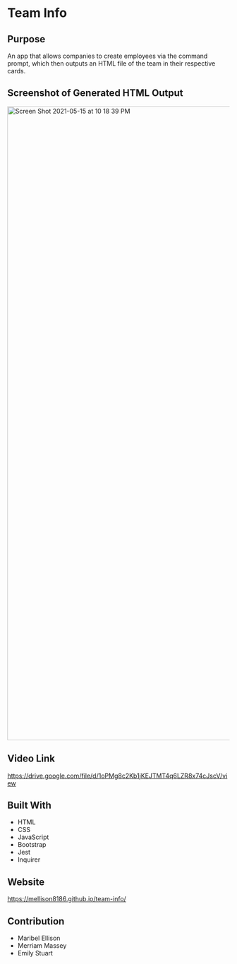 # Team Info

## Purpose
An app that allows companies to create employees via the command prompt, which then outputs an HTML file of the team in their respective cards.

## Screenshot of Generated HTML Output
<img width="1437" alt="Screen Shot 2021-05-15 at 10 18 39 PM" src="https://user-images.githubusercontent.com/77599753/118386330-905dff80-b5cb-11eb-8c8c-ed3e0a065e4b.png">

## Video Link
https://drive.google.com/file/d/1oPMg8c2Kb1jKEJTMT4q6LZR8x74cJscV/view

## Built With
* HTML
* CSS
* JavaScript
* Bootstrap
* Jest
* Inquirer

## Website
https://mellison8186.github.io/team-info/

## Contribution
* Maribel Ellison
* Merriam Massey
* Emily Stuart